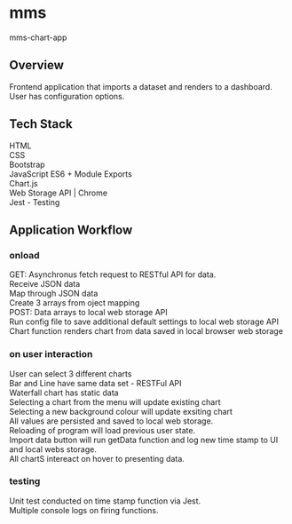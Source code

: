 # mms
mms-chart-app
## Overview
Frontend application that imports a dataset and renders to a dashboard.
User has configuration options.
## Tech Stack
HTML<br>
CSS<BR>
Bootstrap<BR>
JavaScript ES6 + Module Exports<BR>
Chart.js<BR>
Web Storage API | Chrome<BR>
Jest - Testing<BR>
## Application Workflow
### onload
GET: Asynchronus fetch request to RESTful API for data. <BR>
Receive JSON data<BR>
Map through JSON data<BR>
Create 3 arrays from oject mapping<BR>
POST: Data arrays to local web storage API<BR>
Run config file to save additional default settings to local web storage API<BR>
Chart function renders chart from data saved in local browser web storage<BR>
### on user interaction
User can select 3 different charts<BR>
Bar and Line have same data set - RESTFul API<br>
Waterfall chart has static data <br>
Selecting a chart from the menu will update existing chart<BR>
Selecting a new background colour will update exsiting chart<BR>
All values are persisted and saved to local web storage.<BR>
Reloading of program will load previous user state.<BR>
Import data button will run getData function and log new time stamp to UI and local webs storage.<BR>
All chartS intereact on hover to presenting data.<BR>
### testing
Unit test conducted on time stamp function via Jest.<BR>
Multiple console logs on firing functions.<BR>





